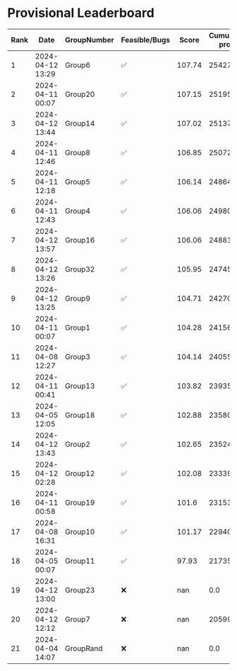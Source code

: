# Provisional Leaderboard
| Rank | Date | GroupNumber | Feasible/Bugs | Score | Cumulative profit | Runtime |
| ------ | ------------ | ------------------- |-------------| ------- | ------- | ------- |
| 1 | 2024-04-12 13:29 | Group6 | ✅ | 107.74 | 254278.24 | 169.08s |
| 2 | 2024-04-11 00:07 | Group20 | ✅ | 107.15 | 251956.24 | 111.69s |
| 3 | 2024-04-12 13:44 | Group14 | ✅ | 107.02 | 251372.79 | 27.24s |
| 4 | 2024-04-11 12:46 | Group8 | ✅ | 106.85 | 250721.05 | 26.19s |
| 5 | 2024-04-11 12:18 | Group5 | ✅ | 106.14 | 248642.39 | 440.52s |
| 6 | 2024-04-11 12:43 | Group4 | ✅ | 106.06 | 249806.02 | 1496.65s |
| 7 | 2024-04-12 13:57 | Group16 | ✅ | 106.06 | 248816.83 | 785.26s |
| 8 | 2024-04-12 13:26 | Group32 | ✅ | 105.95 | 247455.5 | 115.32s |
| 9 | 2024-04-12 13:25 | Group9 | ✅ | 104.71 | 242700.76 | 19.83s |
| 10 | 2024-04-11 00:07 | Group1 | ✅ | 104.28 | 241560.99 | 6.02s |
| 11 | 2024-04-08 12:27 | Group3 | ✅ | 104.14 | 240558.72 | 28.93s |
| 12 | 2024-04-11 00:41 | Group13 | ✅ | 103.82 | 239350.61 | 8.14s |
| 13 | 2024-04-05 12:05 | Group18 | ✅ | 102.88 | 235806.0 | 1.47s |
| 14 | 2024-04-12 13:43 | Group2 | ✅ | 102.65 | 235249.22 | 224.66s |
| 15 | 2024-04-12 02:28 | Group12 | ✅ | 102.08 | 233398.53 | 437.85s |
| 16 | 2024-04-11 00:58 | Group19 | ✅ | 101.6 | 231539.37 | 383.93s |
| 17 | 2024-04-08 16:31 | Group10 | ✅ | 101.17 | 229400.05 | 1.15s |
| 18 | 2024-04-05 00:07 | Group11 | ✅ | 97.93 | 217356.89 | 85.21s |
| 19 | 2024-04-12 13:00 | Group23 | ❌ | nan | 0.0 | 1.48s |
| 20 | 2024-04-12 12:12 | Group7 | ❌ | nan | 205998.98 | 0.09s |
| 21 | 2024-04-04 14:07 | GroupRand | ❌ | nan | 0.0 | 0.0s |

